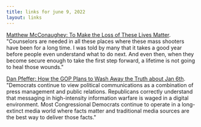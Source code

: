 ```yaml
---
title: links for june 9, 2022
layout: links
---
```


[Matthew McConaughey: To Make the Loss of These Lives Matter](https://mcconaughey.medium.com/to-make-the-loss-of-these-lives-matter-1130f397dc50). "Counselors are needed in all these places where these mass shooters have been for a long time. I was told by many that it takes a good year before people even understand what to do next. And even then, when they become secure enough to take the first step forward, a lifetime is not going to heal those wounds."

[Dan Pfeffer: How the GOP Plans to Wash Away the Truth about Jan 6th](https://messagebox.substack.com/p/how-the-gop-plans-to-wash-away-the?s=r). "Democrats continue to view political communications as a combination of press management and public relations. Republicans correctly understand that messaging in high-intensity information warfare is waged in a digital environment. Most Congressional Democrats continue to operate in a long-extinct media world where facts matter and traditional media sources are the best way to deliver those facts."
